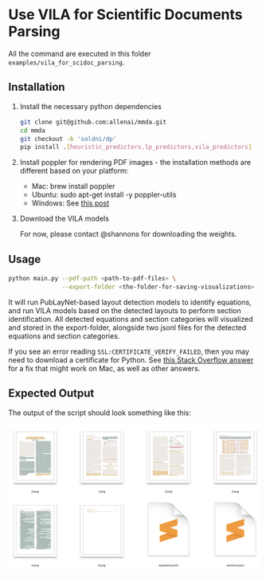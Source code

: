 # Use VILA for Scientific Documents Parsing

All the command are executed in this folder `examples/vila_for_scidoc_parsing`.

## Installation

1. Install the necessary python dependencies
    ```bash
    git clone git@github.com:allenai/mmda.git
    cd mmda
    git checkout -b 'soldni/dp'
    pip install .[heuristic_predictors,lp_predictors,vila_predictors]
    ```
2. Install poppler for rendering PDF images - the installation methods are different based on your platform:

    - Mac: brew install poppler
    - Ubuntu: sudo apt-get install -y poppler-utils
    - Windows: See [this post](https://stackoverflow.com/questions/18381713/how-to-install-poppler-on-windows)

3. Download the VILA models

    For now, please contact @shannons for downloading the weights.

## Usage

```bash
python main.py --pdf-path <path-to-pdf-files> \
               --export-folder <the-folder-for-saving-visualizations>
```

It will run PubLayNet-based layout detection models to identify equations,
and run VILA models based on the detected layouts to perform section
identification. All detected equations and section categories will visualized
and stored in the export-folder, alongside two jsonl files for the detected
equations and section categories.

If you see an error reading `SSL:CERTIFICATE_VERIFY_FAILED`, then you may need
to download a certificate for Python. See [this Stack Overflow
answer](https://stackoverflow.com/a/53310545/2096369) for a fix that might work
on Mac, as well as other answers.

## Expected Output

The output of the script should look something like this:

![Preview of output](./preview.png)
